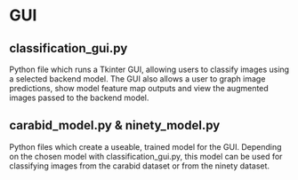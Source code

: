 # GUI

## classification_gui.py

Python file which runs a Tkinter GUI, allowing users to classify images using a selected backend model.  The GUI also allows a user to graph image predictions, show model feature map outputs and view the augmented images passed to the backend model.

## carabid_model.py & ninety_model.py

Python files which create a useable, trained model for the GUI.  Depending on the chosen model with classification_gui.py, this model can be used for classifying images from the carabid dataset or from the ninety dataset.
